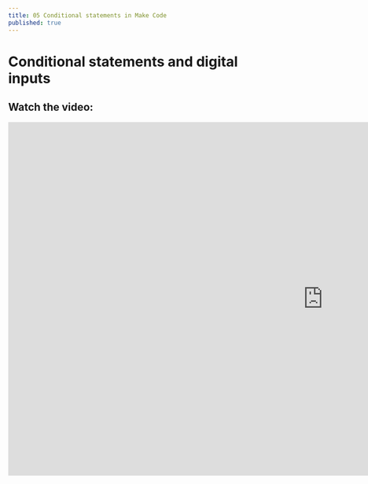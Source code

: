 ```yaml
---
title: 05 Conditional statements in Make Code
published: true
---
```

# Conditional statements and digital inputs

## Watch the video:

<iframe width="1280" height="720" src="https://www.youtube.com/embed/RiMqsTP2AU0" frameborder="0" allow="accelerometer; autoplay; clipboard-write; encrypted-media; gyroscope; picture-in-picture" allowfullscreen></iframe>
